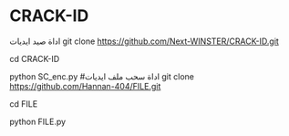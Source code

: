 # CRACK-ID
اداة صيد ايديات
git clone https://github.com/Next-WINSTER/CRACK-ID.git

cd CRACK-ID

python SC_enc.py
#اداة سحب ملف ايديات
git clone https://github.com/Hannan-404/FILE.git

cd FILE

python FILE.py
